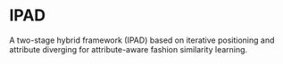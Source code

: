 # IPAD
A two-stage hybrid framework (IPAD) based on iterative positioning and attribute diverging for attribute-aware fashion similarity learning.
